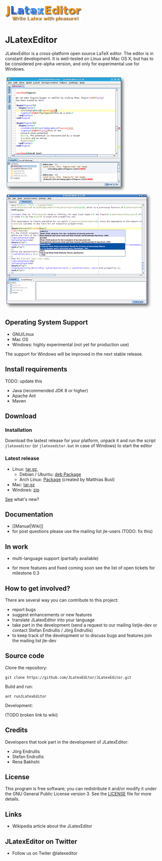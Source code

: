 
![Logo](/assets/img/logo.png)

# JLatexEditor



JLatexEditor is a cross-platform open source LaTeX editor. The editor is in constant development. It is well-tested on Linux and Mac OS X, but has to be considered pre-alpha version, and only for experimental use for Windows.

![JLatex editor showing LaTeX compiler error in the editor](/assets/screenshot/screenshot_0.2.10_showing_latex_error_mini.png) ![JLatex editor showing a list of bibtex entries in the completion for `\cite{}`](/assets/screenshot/screenshot_0.1.28_cite_completion_minor_restricted_mini.png)


## Operating System Support

* GNU/Linux
* Mac OS
* Windows: highly experimental (not yet for production use)

The support for Windows will be improved in the next stable release.

## Install requirements
TODO: update this

* Java (recommended JDK 8 or higher)
* Apache Ant
* Maven 

## Download

### Installation 
Download the lastest release for your platform, unpack it and run the script `jlatexeditor` (or `jlatexeditor.bat` in case of Windows) to start the editor

### Latest release
+ Linux: [​tar.gz](http://endrullis.de/JLatexEditor/releases/JLatexEditor-latest.tar.gz),
    - Debian / Ubuntu: [deb Package](http://endrullis.de/JLatexEditor/releases/jlatexeditor-latest.deb)
    - Arch Linux: [Package](https://web.archive.org/web/20150806063924/https://aur.archlinux.org/packages.php?ID=44123) (created by Matthias Busl) 
+ Mac: [tar.gz](http://endrullis.de/JLatexEditor/releases/JLatexEditor-latest.tar.gz)
+ Windows: [zip](http://endrullis.de/JLatexEditor/releases/JLatexEditor-latest.zip)

[See](CHANGELOG) what's new? 

 

## Documentation

*  [[Manual|Wiki]]
* for post questions please use the mailing list ​jle-users (TODO: fix this)



## In work

* multi-language support (partially available) 

* for more features and fixed coming soon see the list of ​open tickets for milestone 0.3 

## How to get involved?

There are several way you can contribute to this project:

* report bugs
* suggest enhancements or new features
* translate JLatexEditor into your language
* take part in the development (send a request to our mailing list ​jle-dev or contact ​Stefan Endrullis / ​Jörg Endrullis)
* to keep track of the development or to discuss bugs and features join the mailing list ​jle-dev 

## Source code

Clone the repository:

`git clone https://github.com/JLatexEditor/JLatexEditor.git`

Build and run:

`ant runJLatexEditor`

Development:

(TODO broken link to wiki)

## Credits

Developers that took part in the development of JLatexEditor:

* ​Jörg Endrullis
* ​Stefan Endrullis
* ​Rena Bakhshi 

## License

This program is free software; you can redistribute it and/or modify it under the ​GNU General Public License version 3. See the [LICENSE](LICENSE) file for more details.

## Links

* ​Wikipedia article about the JLatexEditor 

## JLatexEditor on Twitter

* Follow us on ​Twiter @latexeditor 
